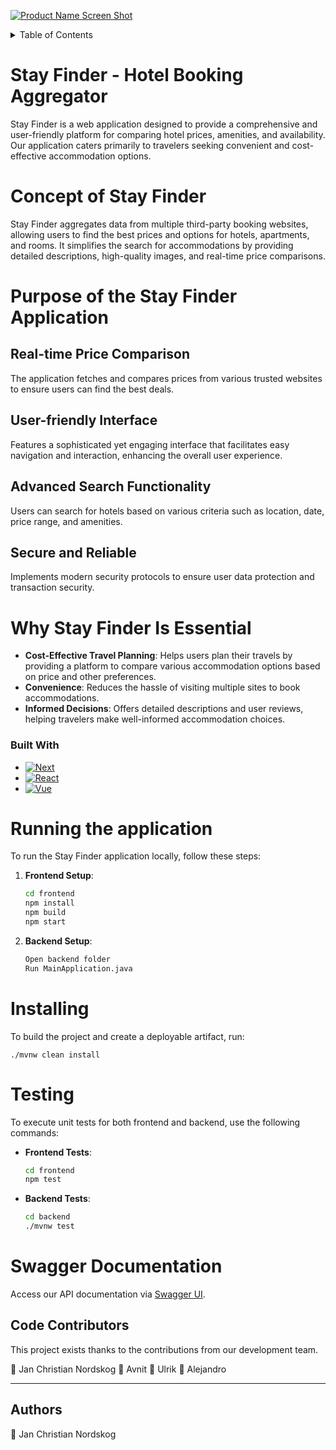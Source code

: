 [![Product Name Screen Shot][product-screenshot]](https://example.com)
<!-- TABLE OF CONTENTS -->
<details>
  <summary>Table of Contents</summary>
  <ol>
    <li><a href="#about-the-project">About The Project</a>
      <ul>
        <li><a href="#concept-of-stay-finder">Concept</a></li>
        <li><a href="#purpose-of-stay-finder">Purpose</a>
          <ul>
            <li><a href="#real-time-price-comparison">Real-time Price Comparison</a></li>
            <li><a href="#user-friendly-interface">User-friendly Interface</a></li>
            <li><a href="#advanced-search-functionality">Advanced Search Functionality</a></li>
            <li><a href="#secure-and-reliable">Secure and Reliable</a></li>
          </ul>
        </li>
        <li><a href="#why-stay-finder-is-essential">Why Stay Finder Is Essential</a></li>
      </ul>
    </li>
    <li><a href="#built-with">Built With</a></li>
    <li><a href="#getting-started">Getting Started</a>
      <ul>
        <li><a href="#running-the-application">Running the Application</a></li>
        <li><a href="#installing">Installation</a></li>
        <li><a href="#testing">Testing</a></li>
      </ul>
    </li>
    <li><a href="#swagger-documentation">Swagger Documentation</a></li>
    <li><a href="#contributing">Contributing</a></li>
    <li><a href="#contact">Contact</a></li>
    <li><a href="#acknowledgments">Acknowledgments</a></li>
  </ol>
</details>


# Stay Finder - Hotel Booking Aggregator

Stay Finder is a web application designed to provide a comprehensive and user-friendly platform for comparing hotel prices, amenities, and availability. Our application caters primarily to travelers seeking convenient and cost-effective accommodation options.

# Concept of Stay Finder

Stay Finder aggregates data from multiple third-party booking websites, allowing users to find the best prices and options for hotels, apartments, and rooms. It simplifies the search for accommodations by providing detailed descriptions, high-quality images, and real-time price comparisons.

# Purpose of the Stay Finder Application

## Real-time Price Comparison

The application fetches and compares prices from various trusted websites to ensure users can find the best deals.

## User-friendly Interface

Features a sophisticated yet engaging interface that facilitates easy navigation and interaction, enhancing the overall user experience.

## Advanced Search Functionality

Users can search for hotels based on various criteria such as location, date, price range, and amenities.

## Secure and Reliable

Implements modern security protocols to ensure user data protection and transaction security.

# Why Stay Finder Is Essential

- **Cost-Effective Travel Planning**: Helps users plan their travels by providing a platform to compare various accommodation options based on price and other preferences.
- **Convenience**: Reduces the hassle of visiting multiple sites to book accommodations.
- **Informed Decisions**: Offers detailed descriptions and user reviews, helping travelers make well-informed accommodation choices.

### Built With

- [![Next][Next.js]][Next-url]
- [![React][React.js]][React-url]
- [![Vue][Vue.js]][Vue-url]

# Running the application

To run the Stay Finder application locally, follow these steps:

1. **Frontend Setup**:

   ```bash
   cd frontend
   npm install
   npm build
   npm start
   ```

2. **Backend Setup**:
   ```bash
   Open backend folder
   Run MainApplication.java
   ```

# Installing

To build the project and create a deployable artifact, run:

    ./mvnw clean install

# Testing

To execute unit tests for both frontend and backend, use the following commands:

- **Frontend Tests**:

  ```bash
  cd frontend
  npm test
  ```

- **Backend Tests**:
  ```bash
  cd backend
  ./mvnw test
  ```



# Swagger Documentation

Access our API documentation via [Swagger UI](http://localhost:8080/swagger-ui/index.html#/).


## Code Contributors

This project exists thanks to the contributions from our development team.

👤 Jan Christian Nordskog
👤 Avnit
👤 Ulrik
👤 Alejandro

---

## Authors

👤 Jan Christian Nordskog

<!-- MARKDOWN LINKS & IMAGES -->
<!-- https://www.markdownguide.org/basic-syntax/#reference-style-links -->

[contributors-shield]: https://img.shields.io/github/contributors/github_username/repo_name.svg?style=for-the-badge
[contributors-url]: https://github.com/github_username/repo_name/graphs/contributors
[forks-shield]: https://img.shields.io/github/forks/github_username/repo_name.svg?style=for-the-badge
[forks-url]: https://github.com/github_username/repo_name/network/members
[stars-shield]: https://img.shields.io/github/stars/github_username/repo_name.svg?style=for-the-badge
[stars-url]: https://github.com/github_username/repo_name/stargazers
[issues-shield]: https://img.shields.io/github/issues/github_username/repo_name.svg?style=for-the-badge
[issues-url]: https://github.com/github_username/repo_name/issues
[license-shield]: https://img.shields.io/github/license/github_username/repo_name.svg?style=for-the-badge
[license-url]: https://github.com/github_username/repo_name/blob/master/LICENSE.txt
[linkedin-shield]: https://img.shields.io/badge/-LinkedIn-black.svg?style=for-the-badge&logo=linkedin&colorB=555
[linkedin-url]: https://linkedin.com/in/linkedin_username
[product-screenshot]: https://i.imgur.com/Xe6Vd8r.png
[Next.js]: https://img.shields.io/badge/Spring-6DB33F?style=for-the-badge&logo=spring&logoColor=white
[Next-url]: https://spring.io/
[React.js]: https://img.shields.io/badge/React-20232A?style=for-the-badge&logo=react&logoColor=61DAFB
[React-url]: https://reactjs.org/
[Vue.js]: https://img.shields.io/badge/MySQL-00000F?style=for-the-badge&logo=mysql&logoColor=white
[Vue-url]: https://www.mysql.com/

